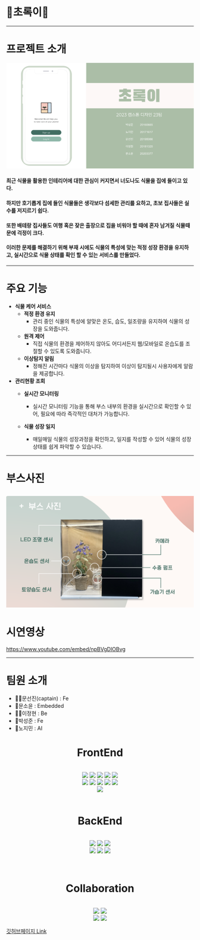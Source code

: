 # 🌿초록이🌿
---
# 프로젝트 소개
  ![img](./images/image1.png)
  #### 최근 식물을 활용한 인테리어에 대한 관심이 커지면서 너도나도 식물을 집에 들이고 있다. </br>
  #### 하지만 호기롭게 집에 들인 식물들은 생각보다 섬세한 관리를 요하고, 초보 집사들은 실수를 저지르기 쉽다. </br>
  #### 또한 배테랑 집사들도 여행 혹은 잦은 출장으로 집을 비워야 할 때에 혼자 남겨질 식물때문에 걱정이 크다. </br>
  #### 이러한 문제를 해결하기 위해 부재 시에도 식물의 특성에 맞는 적정 성장 환경을 유지하고, 실시간으로 식물 상태를 확인 할 수 있는 서비스를 만들었다. 

---
# 주요 기능
  - **식물 케어 서비스**
    - **적정 환경 유지**
      - 관리 중인 식물의 특성에 알맞은 온도, 습도, 일조량을 유지하여 식물의 성장을 도와줍니다.
    - **원격 제어**
      - 직접 식물의 환경을 제어하지 않아도 어디서든지 웹/모바일로 온습도를 조절할 수 있도록 도와줍니다.
    - **이상탐지 알림**
      - 정해진 시간마다 식물의 이상을 탐지하여 이상이 탐지될시 사용자에게 알람을 제공합니다.
  - **관리현황 조회**
    - **실시간 모니터링**
      - 실시간 모니터링 기능을 통해 부스 내부의 환경을 실시간으로 확인할 수 있어, 필요에 따라 즉각적인 대처가 가능합니다.
  
    - **식물 성장 일지**    
      - 매일매일 식물의 성장과정을 확인하고, 일지를 작성할 수 있어 식물의 성장 상태를 쉽게 파악할 수 있습니다.
---
# 부스사진
![img](./images/img2.png)
---
# 시연영상
https://www.youtube.com/embed/npBVgDlOBvg

---
# 팀원 소개
  
- 👩‍✈️문선진(captain) : Fe
- 🧟문소윤 : Embedded
- 🧚‍♀️이정현 : Be
- 👼박성준 : Fe
- 🤖노지민 : AI
<div align=center> 
  
  # FrontEnd
  
  <br>

  <img src="https://img.shields.io/badge/React-61DAFB?style=for-the-badge&logo=react&logoColor=black">
  <img src="https://img.shields.io/badge/ReactNative-61DAFB?style=for-the-badge&logo=react&logoColor=black"> 
  <img src="https://img.shields.io/badge/node.js-339933?style=for-the-badge&logo=Node.js&logoColor=white">
  <img src="https://img.shields.io/badge/Redux-764ABC?style=for-the-badge&logo=Redux&logoColor=white">
  <img src="https://img.shields.io/badge/yarn-2C8EBB?style=for-the-badge&logo=yarn&logoColor=white"> 

  <br>
  <img src="https://img.shields.io/badge/javascript-F7DF1E?style=for-the-badge&logo=javascript&logoColor=black"> 
  <img src="https://img.shields.io/badge/html5-E34F26?style=for-the-badge&logo=html5&logoColor=white"> 
  <img src="https://img.shields.io/badge/css-1572B6?style=for-the-badge&logo=css3&logoColor=white"> 
  <img src="https://img.shields.io/badge/prettier-F7B93E?style=for-the-badge&logo=prettier&logoColor=white"> 
  <img src="https://img.shields.io/badge/eslint-4B32C3?style=for-the-badge&logo=eslint&logoColor=white"> 
  <br>
  <img src="https://img.shields.io/badge/Figma-F24E1E?style=for-the-badge&logo=Figma&logoColor=white"> 
  <br>
  

  
  <br>
  
  # BackEnd
  
  <br>

  <img src="https://img.shields.io/badge/spring-6DB33F?style=for-the-badge&logo=spring&logoColor=white"> 
  <img src="https://img.shields.io/badge/springboot-6DB33F?style=for-the-badge&logo=springboot&logoColor=white"> 
  <img src="https://img.shields.io/badge/java-007396?style=for-the-badge&logo=java&logoColor=white">
  <br>
  <img src="https://img.shields.io/badge/mysql-4479A1?style=for-the-badge&logo=mysql&logoColor=white"> 
  <img src="https://img.shields.io/badge/AmazonS3-569A31?style=for-the-badge&logo=AmazonS3&logoColor=white">
  <img src="https://img.shields.io/badge/AmazonEC2-FF9900?style=for-the-badge&logo=AmazonEC2&logoColor=white"> 
  <br>
  <br>
  

  
  <br>

  # Collaboration
  
  <br>

  <img src="https://img.shields.io/badge/github-181717?style=for-the-badge&logo=github&logoColor=white">
  <img src="https://img.shields.io/badge/git-F05032?style=for-the-badge&logo=git&logoColor=white">
  <br>
  <img src="https://img.shields.io/badge/jira-0052CC?style=for-the-badge&logo=jira&logoColor=white">
  <img src="https://img.shields.io/badge/googlemeet-00897B?style=for-the-badge&logo=googlemeet&logoColor=white">


</div>

  
[깃허브페이지 Link](https://kookmin-sw.github.io/capstone-2023-23/)
